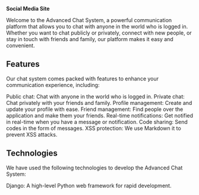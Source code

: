 **Social Media Site**

Welcome to the Advanced Chat System, a powerful communication platform that allows you to chat with anyone in the world who is logged in. Whether you want to chat publicly or privately, connect with new people, or stay in touch with friends and family, our platform makes it easy and convenient.

## Features

Our chat system comes packed with features to enhance your communication experience, including:

Public chat: Chat with anyone in the world who is logged in.
Private chat: Chat privately with your friends and family.
Profile management: Create and update your profile with ease.
Friend management: Find people over the application and make them your friends.
Real-time notifications: Get notified in real-time when you have a message or notification.
Code sharing: Send codes in the form of messages.
XSS protection: We use Markdown it to prevent XSS attacks.
## Technologies

We have used the following technologies to develop the Advanced Chat System:

Django: A high-level Python web framework for rapid development.

